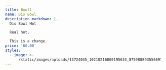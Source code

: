 ```yaml
---
title: Bowl1
name: Dis Bowl
description_markdown: |-
  Dis Bowl Hot

  Real hot.

  This is a change.
price: '60.00'
styles:
  - image: >-
      /static/images/uploads/13724045_10210216800195634_8759888935566972771_o.jpg
---
```


